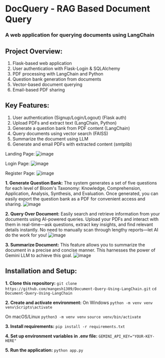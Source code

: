 
# DocQuery - RAG Based Document Query 
### A web application for querying documents using LangChain

## Project Overview:
1. Flask-based web application
2. User authentication with Flask-Login & SQLAlchemy
3. PDF processing with LangChain and Python
4. Question bank generation from documents
5. Vector-based document querying
6. Email-based PDF sharing

## Key Features:
1. User authentication (Signup/Login/Logout) (Flask auth)
2. Upload PDFs and extract text (LangChain, Python)
3. Generate a question bank from PDF content (LangChain)
4. Query documents using vector search (FAISS)
5. Summarize the document using LLM
6. Generate and email PDFs with extracted content (smtplib)

Landing Page:
![image](https://github.com/user-attachments/assets/9f8dff5c-b642-4f2f-a8d4-1e9f768e2f45)

Login Page:
![image](https://github.com/user-attachments/assets/93051067-6f58-4b41-98db-a1a3ee55a5fe)

Register Page:
![image](https://github.com/user-attachments/assets/d3b45833-cb22-4d06-8f42-5a93a78884db)



**1. Generate Question Bank:**
The system generates a set of five questions for each level of Bloom's Taxonomy: Knowledge, Comprehension, Application, Analysis, Synthesis, and Evaluation.
Once generated, you can easily export the question bank as a PDF for convenient access and sharing.
![image](https://github.com/user-attachments/assets/cf3b1691-5316-44fd-ad50-9fb450abc8d6)


**2. Query Over Document:**
Easily search and retrieve information from your documents using AI-powered queries. Upload your PDFs and interact with them in real-time—ask questions, extract key insights, and find relevant details instantly.
No need to manually scan through lengthy reports—let AI do the work for you!
![image](https://github.com/user-attachments/assets/4e17a041-82ee-4cb9-ada5-7514fdbb1713)


**3. Summarize Document:**
This feature allows you to summarize the document in a precise and concise manner. This harnesses the power of Gemini LLM to achieve this goal.
![image](https://github.com/user-attachments/assets/6f7ef77d-ac2c-48eb-8625-1327e3ef69e2)

## Installation and Setup:
**1. Clone this repository:**
`git clone https://github.com/mangesh1309/Document-Query-Using-LangChain.git`
`cd Document-Query-Using-LangChain`

**2. Create and activate environment:**
On Windows
`python -m venv venv`
`venv\Scripts\activate`

On macOS/Linux
`python3 -m venv venv`
`source venv/bin/activate`

**3. Install requirements:**
`pip install -r requirements.txt`

**4. Set up environment variables in .env file:**
`GEMINI_API_KEY="YOUR-KEY-HERE"`

**5. Run the application:**
`python app.py`
